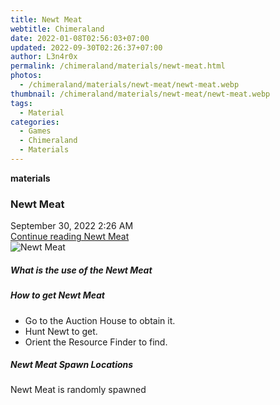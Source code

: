 ```yaml
---
title: Newt Meat
webtitle: Chimeraland
date: 2022-01-08T02:56:03+07:00
updated: 2022-09-30T02:26:37+07:00
author: L3n4r0x
permalink: /chimeraland/materials/newt-meat.html
photos:
  - /chimeraland/materials/newt-meat/newt-meat.webp
thumbnail: /chimeraland/materials/newt-meat/newt-meat.webp
tags:
  - Material
categories:
  - Games
  - Chimeraland
  - Materials
---
```


<section id="bootstrap-wrapper">
  <link
    rel="stylesheet"
    href="https://cdn.statically.io/gh/dimaslanjaka/Web-Manajemen/40ac3225/css/bootstrap-4.5-wrapper.css"
  />
  <div
    class="row g-0 border rounded overflow-hidden flex-md-row mb-4 shadow-sm position-relative"
  >
    <div class="col p-4 d-flex flex-column position-static">
      <strong class="d-inline-block mb-2 text-success">materials</strong>
      <h3 class="mb-0">Newt Meat</h3>
      <div class="mb-1 text-muted">September 30, 2022 2:26 AM</div>
      <a href="#" class="stretched-link d-none">Continue reading Newt Meat</a>
    </div>
    <div class="col-auto d-none d-lg-block">
      <img
        src="/chimeraland/materials/newt-meat/newt-meat.webp"
        alt="Newt Meat"
      />
    </div>
  </div>
  <div class="row">
    <div class="col-lg-6 col-12 mb-2">
      <div class="card">
        <div class="card-body">
          <h5 class="card-title">What is the use of the Newt Meat</h5>
          <div class="card-text"><ul></ul></div>
        </div>
      </div>
    </div>
    <div class="col-lg-6 col-12 mb-2">
      <div class="card">
        <div class="card-body">
          <h5 class="card-title">How to get Newt Meat</h5>
          <div class="card-text">
            <ul>
              <li>Go to the Auction House to obtain it.</li>
              <li>Hunt Newt to get.</li>
              <li>Orient the Resource Finder to find.</li>
            </ul>
          </div>
        </div>
      </div>
    </div>
    <div class="col-12 mb-2">
      <h5>Newt Meat Spawn Locations</h5>
      <p>Newt Meat is randomly spawned</p>
    </div>
  </div>
</section>